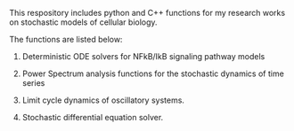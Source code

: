 
This respository includes python and C++ functions for my research works on stochastic models of cellular biology. 

The functions are listed below:

1. Deterministic ODE solvers for NFkB/IkB signaling pathway models 

2. Power Spectrum analysis functions for the stochastic dynamics of time series

3. Limit cycle dynamics of oscillatory systems. 

4. Stochastic differential equation solver. 
